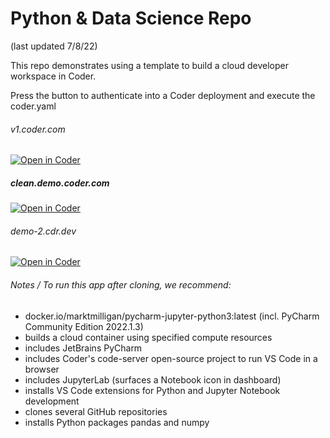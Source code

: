 # Python & Data Science Repo

(last updated 7/8/22)

This repo demonstrates using a template to build a cloud developer workspace in Coder.

Press the button to authenticate into a Coder deployment and execute the coder.yaml

###### v1.coder.com
[![Open in Coder](https://v1.demo.coder.com/static/image/embed-button.svg)](https://v1.demo.coder.com/wac/build?template_oauth_service=62c8aab0-9ca998b0646312ee26ba4b89&template_url=https://github.com/mark-theshark/python_wac.git&template_ref=master&template_filepath=.coder/coder.yaml)

##### clean.demo.coder.com
[![Open in Coder](https://clean.demo.coder.com/static/image/embed-button.svg)](https://clean.demo.coder.com/wac/build?template_oauth_service=625ff6b7-9e0fbb71f34a2ed66ae5a2e5&template_url=git@github.com:mtm20176/python_wac.git&template_ref=master&template_filepath=.coder/coder.yaml)

###### demo-2.cdr.dev
[![Open in Coder](https://demo-2.cdr.dev/static/image/embed-button.svg)](https://demo-2.cdr.dev/wac/build?template_oauth_service=61bce348-ee6e683e630a68fc349aacfc&template_url=git@github.com:mtm20176/python_wac.git&template_ref=master&template_filepath=.coder/coder.yaml)


###### Notes / To run this app after cloning, we recommend:

* docker.io/marktmilligan/pycharm-jupyter-python3:latest (incl. PyCharm Community Edition 2022.1.3)
* builds a cloud container using specified compute resources
* includes JetBrains PyCharm
* includes Coder's code-server open-source project to run VS Code in a browser
* includes JupyterLab (surfaces a Notebook icon in dashboard)
* installs VS Code extensions for Python and Jupyter Notebook development
* clones several GitHub repositories
* installs Python packages pandas and numpy